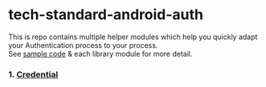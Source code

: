 # tech-standard-android-auth

This is repo contains multiple helper modules which help you quickly adapt your Authentication process to
your process.<br>
See [sample code](app/src/main/java/com/sun/auth/sample) & each library module for more detail.

### 1. [Credential](credentials/README.md)
